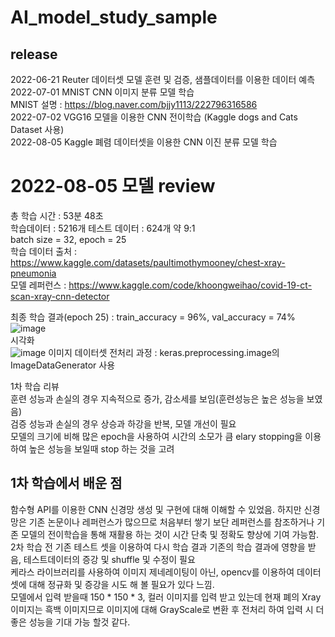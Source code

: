 # AI_model_study_sample

## release
2022-06-21 Reuter 데이터셋 모델 훈련 및 검증, 샘플데이터를 이용한 데이터 예측  
2022-07-01 MNIST CNN 이미지 분류 모델 학습  
MNIST 설명 : https://blog.naver.com/bjjy1113/222796316586  
2022-07-02 VGG16 모델을 이용한 CNN 전이학습 (Kaggle dogs and Cats Dataset 사용)  
2022-08-05 Kaggle 폐렴 데이터셋을 이용한 CNN 이진 분류 모델 학습  
# 2022-08-05 모델 review
총 학습 시간 : 53분 48초  
학습데이터 : 5216개 테스트 데이터 : 624개 약 9:1  
batch size = 32, epoch = 25  
학습 데이터 출처 : https://www.kaggle.com/datasets/paultimothymooney/chest-xray-pneumonia  
모델 레퍼런스 : https://www.kaggle.com/code/khoongweihao/covid-19-ct-scan-xray-cnn-detector  

최종 학습 결과(epoch 25) : train_accuracy = 96%, val_accuracy = 74%  
![image](https://user-images.githubusercontent.com/83262616/183012493-081f965e-bb3e-4c03-a639-9eb8a0c0d953.png)  
시각화  
![image](https://user-images.githubusercontent.com/83262616/183048198-32dcd1da-a2ca-4f7f-a1d7-a103f3a7fed0.png)
이미지 데이터셋 전처리 과정 : keras.preprocessing.image의 ImageDataGenerator 사용  

1차 학습 리뷰  
훈련 성능과 손실의 경우 지속적으로 증가, 감소세를 보임(훈련성능은 높은 성능을 보였음)  
검증 성능과 손실의 경우 상승과 하강을 반복, 모델 개선이 필요  
모델의 크기에 비해 많은 epoch을 사용하여 시간의 소모가 큼 elary stopping을 이용하여 높은 성능을 보일때 stop 하는 것을 고려

## 1차 학습에서 배운 점  
함수형 API를 이용한 CNN 신경망 생성 및 구현에 대해 이해할 수 있었음. 하지만 신경망은 기존 논문이나 레퍼런스가 많으므로 처음부터 쌓기 보단 레퍼런스를 참조하거나 기존 모델의 전이학습을 통해 재활용 하는 것이 시간 단축 및 정확도 향상에 기여 가능함.  
2차 학습 전 기존 테스트 셋을 이용하여 다시 학습 결과 기존의 학습 결과에 영향을 받음, 테스트데이터의 증강 및 shuffle 및 수정이 필요  
케라스 라이브러리를 사용하여 이미지 제네레이팅이 아닌, opencv를 이용하여 데이터셋에 대해 정규화 및 증강을 시도 해 볼 필요가 있다 느낌.  
모델에서 입력 받을때 150 * 150 * 3, 컬러 이미지를 입력 받고 있는데 현재 폐의 Xray 이미지는 흑백 이미지므로 이미지에 대해 GrayScale로 변환 후 전처리 하여 입력 시 더 좋은 성능을 기대 가능 할것 같다.
